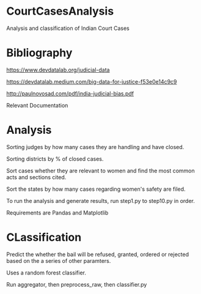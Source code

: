# CourtCasesAnalysis

Analysis and classification of Indian Court Cases

# Bibliography

https://www.devdatalab.org/judicial-data

https://devdatalab.medium.com/big-data-for-justice-f53e0e14c9c9

http://paulnovosad.com/pdf/india-judicial-bias.pdf

Relevant Documentation 

# Analysis

Sorting judges by how many cases they are handling and have closed.

Sorting districts by % of closed cases.

Sort cases whether they are relevant to women and find the most common acts and sections cited.

Sort the states by how many cases regarding women's safety are filed.

To run the analysis and generate results, run step1.py to step10.py in order.

Requirements are Pandas and Matplotlib

# CLassification

Predict the whether the bail will be refused, granted, ordered or rejected based on the a series of other paramters.

Uses a random forest classifier.

Run aggregator, then preprocess_raw, then classifier.py

